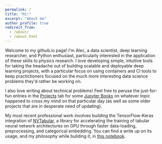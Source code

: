 ```yaml
---
permalink: /
title: "Hi!"
excerpt: "About me"
author_profile: true
redirect_from: 
  - /about/
  - /about.html
---
```


Welcome to my github.io page! I'm Alec, a data scientist, deep learning researcher, and Python enthusiast, particularly interested in the application of these skills to physics research. I love developing simple, intuitive tools for taking the headache out of building scalable and deployable deep learning projects, with a particular focus on using containers and CI tools to keep practictioners focused on the much more interesting data science problems they'd rather be working on.

I also love writing about technical problems! Feel free to peruse the just-for-fun entries in the [Projects](/projects) tab for some [Jupyter Books](https://jupyterbook.org/intro.html) on whatever topic happened to cross my mind on that particular day (as well as some older projects that are in desperate need of updating).

My most recent professional work involves building the TensorFlow-Keras integration of [NVTabular](https://github.com/nvidia/nvtabular), a library for accelerating the training of tabular neural network architectures on GPU through faster data-loading, preprocessing, and categorical embedding. You can find a write up on its usage, and my philosophy while building it, in [this notebook](https://github.com/nvidia/nvtabular/tree/main/examples/tensorflow/accelerating-tensorflow.ipynb).